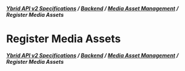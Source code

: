 ##### [**Ybrid API v2 Specifications**](../../) / [**Backend**](../) / [**Media Asset Management**](./) / Register Media Assets

# Register Media Assets


##### [**Ybrid API v2 Specifications**](../../) / [**Backend**](../) / [**Media Asset Management**](./) / Register Media Assets
